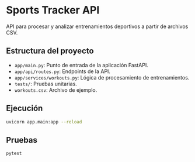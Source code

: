 # Sports Tracker API

API para procesar y analizar entrenamientos deportivos a partir de archivos CSV.

## Estructura del proyecto

- `app/main.py`: Punto de entrada de la aplicación FastAPI.
- `app/api/routes.py`: Endpoints de la API.
- `app/services/workouts.py`: Lógica de procesamiento de entrenamientos.
- `tests/`: Pruebas unitarias.
- `workouts.csv`: Archivo de ejemplo.

## Ejecución

```bash
uvicorn app.main:app --reload
```

## Pruebas

```bash
pytest
```
